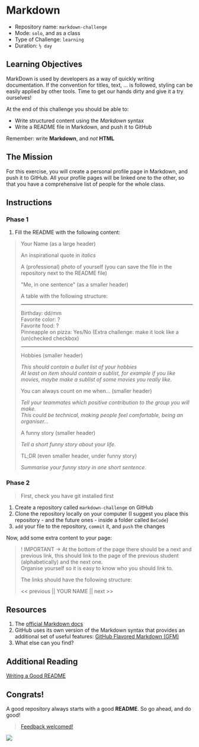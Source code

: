 # Markdown

- Repository name: `markdown-challenge`
- Mode: `solo`, and as a class
- Type of Challenge: `learning`
- Duration: `½ day`

## Learning Objectives

MarkDown is used by developers as a way of quickly writing documentation.
If the convention for titles, text, ... is followed, styling can be easily applied by other tools.
Time to get our hands dirty and give it a try ourselves!

At the end of this challenge you should be able to:

- Write structured content using the _Markdown_ syntax
- Write a README file in Markdown, and push it to GitHub

Remember: write **Markdown**, and _not_ **HTML**

## The Mission

For this exercise, you will create a personal profile page in Markdown, and push it to GitHub. All your profile pages will be linked one to the other, so that you have a comprehensive list of people for the whole class.

## Instructions

### Phase 1

1. Fill the README with the following content:

> Your Name (as a large header)
>
> An inspirational quote in _italics_
>
> A (professional) photo of yourself (you can save the file in the repository next to the README file)
>
> "Me, in one sentence" (as a smaller header)
>
> A table with the following structure:
>
> ---
>
> Birthday: dd/mm  
> Favorite color: ?  
> Favorite food: ?  
> Pinneapple on pizza: Yes/No (Extra challenge: make it look like a (un)checked checkbox)
>
> ---
>
> Hobbies (smaller header)
>
> _This should contain a bullet list of your hobbies_  
> _At least on item should contain a sublist, for example if you like movies, maybe make a sublist of some movies you really like._
>
> You can always count on me when... (smaller header)
>
> _Tell your teammates which positive contribution to the group you will make._  
> _This could be technical, making people feel comfortable, being an organiser..._
>
> A funny story (smaller header)
>
> _Tell a short funny story about your life._
>
> TL;DR (even smaller header, under funny story)
>
> _Summarise your funny story in one short sentence._

### Phase 2

> First, check you have git installed first

1. Create a repository called `markdown-challenge` on GitHub
2. Clone the repository locally on your computer (I suggest you place this repository - and the future ones - inside a folder called `BeCode`)
3. `add` your file to the repository, `commit` it, and `push` the changes

Now, add some extra content to your page:

> ! IMPORTANT -> At the bottom of the page there should be a next and previous link, this should link to the page of the previous student (alphabetically) and the next one.  
> Organise yourself so it is easy to know who you should link to.
>
> The links should have the following structure:
>
> << previous || YOUR NAME || next >>

## Resources

1. The [official Markdown docs](https://daringfireball.net/projects/markdown)
2. GitHub uses its own version of the Markdown syntax that provides an additional set of useful features: [GitHub Flavored Markdown (GFM)](https://guides.github.com/features/mastering-markdown/)
3. What else can you find?

## Additional Reading

[Writing a Good README](../../Extra-Info/Writing-A-Good-Readme.md)

## Congrats!

A good repository always starts with a good **README**. So go ahead, and do good!

> [Feedback welcomed!](https://docs.google.com/forms/d/e/1FAIpQLSfLk0SInmExOCy2yILsrOsBqMl9EPsEQHutLAkEw3eY33AvWw/viewform)

![](https://media.giphy.com/media/QMoXJjGPsmJ6Pdc596/giphy.gif)
